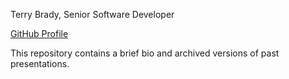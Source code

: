 Terry Brady, Senior Software Developer

[GitHub Profile](https://github.com/terrywbrady)

This repository contains a brief bio and archived versions of past presentations.
